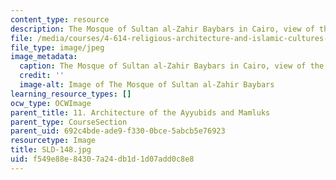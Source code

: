 ```yaml
---
content_type: resource
description: The Mosque of Sultan al-Zahir Baybars in Cairo, view of the Western Portal.
file: /media/courses/4-614-religious-architecture-and-islamic-cultures-fall-2002/f549e88e84307a24db1d1d07add0c8e8_SLD-148.jpg
file_type: image/jpeg
image_metadata:
  caption: The Mosque of Sultan al-Zahir Baybars in Cairo, view of the Western Portal.
  credit: ''
  image-alt: Image of The Mosque of Sultan al-Zahir Baybars
learning_resource_types: []
ocw_type: OCWImage
parent_title: 11. Architecture of the Ayyubids and Mamluks
parent_type: CourseSection
parent_uid: 692c4bde-ade9-f330-0bce-5abcb5e76923
resourcetype: Image
title: SLD-148.jpg
uid: f549e88e-8430-7a24-db1d-1d07add0c8e8
---
```

